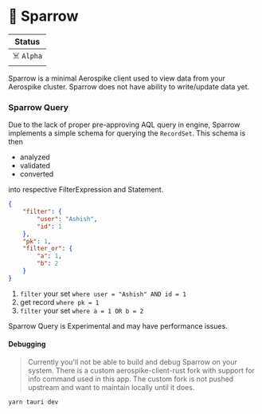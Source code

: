 # 🦅 Sparrow

|Status|
|------|
| ☠️ `Alpha` |

Sparrow is a minimal Aerospike client used to view data from your Aerospike
cluster. Sparrow does not have ability to write/update data yet. 


### Sparrow Query

Due to the lack of proper pre-approving AQL query in engine, Sparrow implements
a simple schema for querying the `RecordSet`. This schema is then 
- analyzed
- validated
- converted

into respective FilterExpression and Statement.

```json
{
    "filter": {
        "user": "Ashish",
        "id": 1
    },
    "pk": 1,
    "filter_or": {
        "a": 1,
        "b": 2
    }
}
```

1. `filter` your set `where user = "Ashish" AND id = 1`
2. get record `where pk = 1`
3. `filter` your set `where a = 1 OR b = 2`

Sparrow Query is Experimental and may have performance issues.

#### Debugging

> Currently you'll not be able to build and debug Sparrow on your system.
> There is a custom aerospike-client-rust fork with support for info command
> used in this app. The custom fork is not pushed upstream and want to maintain
> locally until it does.

```bash
yarn tauri dev
```